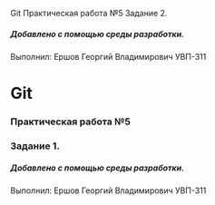 
Git
Практическая работа №5
Задание 2.
##### Добавлено с помощью среды разработки.
Выполнил:
Ершов Георгий Владимирович
УВП-311

# Git
### Практическая работа №5
### Задание 1.
##### Добавлено с помощью среды разработки.
Выполнил:
Ершов Георгий Владимирович
УВП-311
